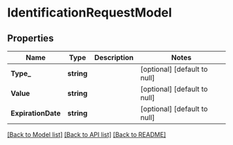 # IdentificationRequestModel

## Properties
Name | Type | Description | Notes
------------ | ------------- | ------------- | -------------
**Type_** | **string** |  | [optional] [default to null]
**Value** | **string** |  | [optional] [default to null]
**ExpirationDate** | **string** |  | [optional] [default to null]

[[Back to Model list]](../README.md#documentation-for-models) [[Back to API list]](../README.md#documentation-for-api-endpoints) [[Back to README]](../README.md)


